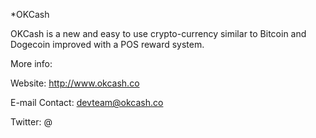 
*OKCash 

OKCash is a new and easy to use crypto-currency similar to Bitcoin and Dogecoin improved with a POS reward system.

More info: 

Website: http://www.okcash.co

E-mail Contact: devteam@okcash.co

Twitter: @

